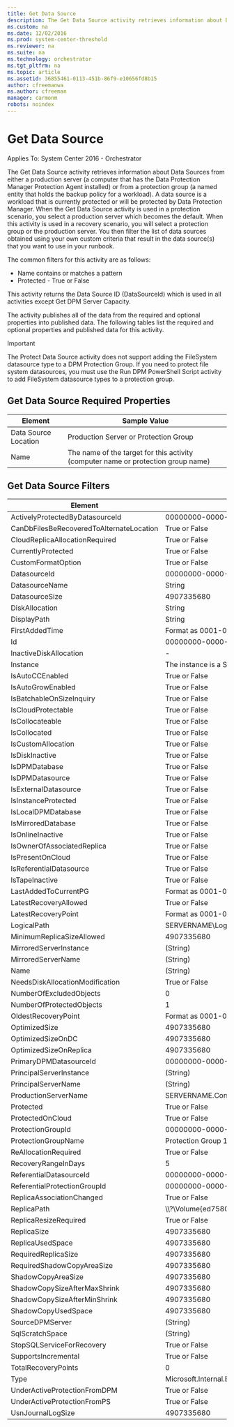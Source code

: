 ```yaml
---
title: Get Data Source
description: The Get Data Source activity retrieves information about Data Sources from either a production server (a computer that has the Data Protection Manager Protection Agent installed) or from a protection group (a named entity that holds the backup policy for a workload).
ms.custom: na
ms.date: 12/02/2016
ms.prod: system-center-threshold
ms.reviewer: na
ms.suite: na
ms.technology: orchestrator
ms.tgt_pltfrm: na
ms.topic: article
ms.assetid: 36855461-0113-451b-86f9-e10656fd8b15
author: cfreemanwa
ms.author: cfreeman
manager: carmonm
robots: noindex
---
```

# Get Data Source

Applies To: System Center 2016 - Orchestrator

The Get Data Source activity retrieves information about Data Sources from either a production server (a computer that has the Data Protection Manager Protection Agent installed) or from a protection group (a named entity that holds the backup policy for a workload). A data source is a workload that is currently protected or will be protected by Data Protection Manager. When the Get Data Source activity is used in a protection scenario, you select a production server which becomes the default. When this activity is used in a recovery scenario, you will select a protection group or the production server. You then filter the list of data sources obtained using your own custom criteria that result in the data source(s) that you want to use in your runbook.

The common filters for this activity are as follows:

-   Name contains or matches a pattern
-   Protected - True or False

This activity returns the Data Source ID (DataSourceId) which is used in all activities except Get DPM Server Capacity.

The activity publishes all of the data from the required and optional properties into published data. The following tables list the required and optional properties and published data for this activity.

>[!IMPORTANT]
>The Protect Data Source activity does not support adding the FileSystem datasource type to a DPM Protection Group. If you need to protect file system datasources, you must use the Run DPM PowerShell Script activity to add FileSystem datasource types to a protection group.

## Get Data Source Required Properties

| Element   | Sample Value   |
|----------------------|-----------------------------------------------------------------------------------|
| Data Source Location | Production Server or Protection Group   |
| Name   | The name of the target for this activity (computer name or protection group name) |

## Get Data Source Filters

| Element   | Sample Value   |
|------------------------------------------|---------------------------------------------------------------------------|
| ActivelyProtectedByDatasourceId   | 00000000-0000-0000-0000-000000000000   |
| CanDbFilesBeRecoveredToAlternateLocation | True or False   |
| CloudReplicaAllocationRequired   | True or False   |
| CurrentlyProtected   | True or False   |
| CustomFormatOption   | True or False   |
| DatasourceId   | 00000000-0000-0000-0000-000000000000   |
| DatasourceName   | String   |
| DatasourceSize   | 4907335680   |
| DiskAllocation   | String   |
| DisplayPath   | String   |
| FirstAddedTime   | Format as 0001-01-01T00:00:00   |
| Id   | 00000000-0000-0000-0000-000000000000   |
| InactiveDiskAllocation   | -   |
| Instance   | The instance is a ServerName or SharePointFarm.   |
| IsAutoCCEnabled   | True or False   |
| IsAutoGrowEnabled   | True or False   |
| IsBatchableOnSizeInquiry   | True or False   |
| IsCloudProtectable   | True or False   |
| IsCollocateable   | True or False   |
| IsCollocated   | True or False   |
| IsCustomAllocation   | True or False   |
| IsDiskInactive   | True or False   |
| IsDPMDatabase   | True or False   |
| IsDPMDatasource   | True or False   |
| IsExternalDatasource   | True or False   |
| IsInstanceProtected   | True or False   |
| IsLocalDPMDatabase   | True or False   |
| IsMirroredDatabase   | True or False   |
| IsOnlineInactive   | True or False   |
| IsOwnerOfAssociatedReplica   | True or False   |
| IsPresentOnCloud   | True or False   |
| IsReferentialDatasource   | True or False   |
| IsTapeInactive   | True or False   |
| LastAddedToCurrentPG   | Format as 0001-01-01T00:00:00   |
| LatestRecoveryAllowed   | True or False   |
| LatestRecoveryPoint   | Format as 0001-01-01T00:00:00   |
| LogicalPath   | SERVERNAME\\LogicalName   |
| MinimumReplicaSizeAllowed   | 4907335680   |
| MirroredServerInstance   | (String)   |
| MirroredServerName   | (String)   |
| Name   | (String)   |
| NeedsDiskAllocationModification   | True or False   |
| NumberOfExcludedObjects   | 0   |
| NumberOfProtectedObjects   | 1   |
| OldestRecoveryPoint   | Format as 0001-01-01T00:00:00   |
| OptimizedSize   | 4907335680   |
| OptimizedSizeOnDC   | 4907335680   |
| OptimizedSizeOnReplica   | 4907335680   |
| PrimaryDPMDatasourceId   | 00000000-0000-0000-0000-000000000000   |
| PrincipalServerInstance   | (String)   |
| PrincipalServerName   | (String)   |
| ProductionServerName   | SERVERNAME.Contoso.com   |
| Protected   | True or False   |
| ProtectedOnCloud   | True or False   |
| ProtectionGroupId   | 00000000-0000-0000-0000-000000000000   |
| ProtectionGroupName   | Protection Group 1   |
| ReAllocationRequired   | True or False   |
| RecoveryRangeInDays   | 5   |
| ReferentialDatasourceId   | 00000000-0000-0000-0000-000000000000   |
| ReferentialProtectionGroupId   | 00000000-0000-0000-0000-000000000000   |
| ReplicaAssociationChanged   | True or False   |
| ReplicaPath   | \\\\?\\Volume{ed7580eb-ff2e-11e0-806b-00155d027435}\\   |
| ReplicaResizeRequired   | True or False   |
| ReplicaSize   | 4907335680   |
| ReplicaUsedSpace   | 4907335680   |
| RequiredReplicaSize   | 4907335680   |
| RequiredShadowCopyAreaSize   | 4907335680   |
| ShadowCopyAreaSize   | 4907335680   |
| ShadowCopySizeAfterMaxShrink   | 4907335680   |
| ShadowCopySizeAfterMinShrink   | 4907335680   |
| ShadowCopyUsedSpace   | 4907335680   |
| SourceDPMServer   | (String)   |
| SqlScratchSpace   | (String)   |
| StopSQLServiceForRecovery   | True or False   |
| SupportsIncremental   | True or False   |
| TotalRecoveryPoints   | 0   |
| Type   | Microsoft.Internal.EnterpriseStorage.Dls.UI.ObjectModel.SQL.SQLObjectType |
| UnderActiveProtectionFromDPM   | True or False   |
| UnderActiveProtectionFromPS   | True or False   |
| UsnJournalLogSize   | 4907335680   |
